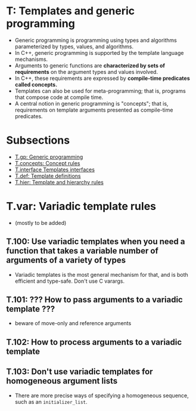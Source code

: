 # T: Templates and generic programming

- Generic programming is programming using types and algorithms parameterized by types, values, and algorithms.
- In C++, generic programming is supported by the template language mechanisms.
- Arguments to generic functions are **characterized by sets of requirements** on the argument types and values involved.
- In C++, these requirements are expressed by **compile-time predicates called concepts.**
- Templates can also be used for meta-programming; that is, programs that compose code at compile time.
- A central notion in generic programming is "concepts"; that is, requirements on template arguments presented as compile-time predicates.

# Subsections
- [T.gp: Generic programming](T.gp.md)
- [T.concepts: Concept rules](T.concept.md)
- [T.interface Templates interfaces](T.interface.md)
- [T.def: Template definitions](T.def.md)
- [T.hier: Template and hierarchy rules](T.hire.md)

# T.var: Variadic template rules
- (mostly to be added)

## T.100: Use variadic templates when you need a function that takes a variable number of arguments of a variety of types
- Variadic templates is the most general mechanism for that, and is both efficient and type-safe. Don't use C varargs.

## T.101: ??? How to pass arguments to a variadic template ???
- beware of move-only and reference arguments

## T.102: How to process arguments to a variadic template

## T.103: Don't use variadic templates for homogeneous argument lists
- There are more precise ways of specifying a homogeneous sequence, such as an `initializer_list`.